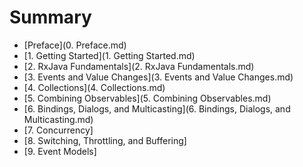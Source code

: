 # Summary
* [Preface](0. Preface.md)
* [1. Getting Started](1. Getting Started.md)
* [2. RxJava Fundamentals](2. RxJava Fundamentals.md)
* [3. Events and Value Changes](3. Events and Value Changes.md)
* [4. Collections](4. Collections.md)
* [5. Combining Observables](5. Combining Observables.md)
* [6. Bindings, Dialogs, and Multicasting](6. Bindings, Dialogs, and Multicasting.md)
* [7. Concurrency]
* [8. Switching, Throttling, and Buffering]
* [9. Event Models]
